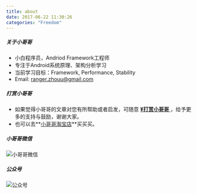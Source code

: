 ```yaml
---
title: about
date: 2017-06-22 11:30:26
categories: "Freedom"
---
```




##### 关于小哥哥

- 小白程序员，Andriod Framework工程师
- 专注于Android系统原理、架构分析学习
- 当前学习目标：Framework, Performance, Stability
- Email: ranger.zhouu@gmail.com

##### 打赏小哥哥

- 如果觉得小哥哥的文章对您有所帮助或者启发，可随意 [**¥打赏小哥哥** ](/images/wechat.jpg)，给予更多的支持与鼓励，谢谢大家。
- 也可以去**[小哥哥淘宝店](http://rangerzhou.taobao.com/)**买买买。

##### 小哥哥微信

![小哥哥微信](http://rangerzhou.top/images/wechat.jpg)



##### 公众号

![公众号](http://rangerzhou.top/images/qrcode_official_15cm.jpg)

